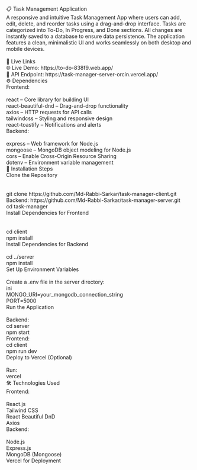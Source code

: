 <p align="left">📋 Task Management Application<br>A responsive and intuitive Task Management App where users can add, edit, delete, and reorder tasks using a drag-and-drop interface. Tasks are categorized into To-Do, In Progress, and Done sections. All changes are instantly saved to a database to ensure data persistence. The application features a clean, minimalistic UI and works seamlessly on both desktop and mobile devices.<br><br>🔗 Live Links<br>🌐 Live Demo: https://to-do-838f9.web.app/<br>📂 API Endpoint: https://task-manager-server-orcin.vercel.app/<br>⚙️ Dependencies<br>Frontend:<br><br>react – Core library for building UI<br>react-beautiful-dnd – Drag-and-drop functionality<br>axios – HTTP requests for API calls<br>tailwindcss – Styling and responsive design<br>react-toastify – Notifications and alerts<br>Backend:<br><br>express – Web framework for Node.js<br>mongoose – MongoDB object modeling for Node.js<br>cors – Enable Cross-Origin Resource Sharing<br>dotenv – Environment variable management<br>🚀 Installation Steps<br>Clone the Repository<br><br><br>git clone https://github.com/Md-Rabbi-Sarkar/task-manager-client.git<br>Backend: https://github.com/Md-Rabbi-Sarkar/task-manager-server.git<br>cd task-manager<br>Install Dependencies for Frontend<br><br><br>cd client<br>npm install<br>Install Dependencies for Backend<br><br>cd ../server<br>npm install<br>Set Up Environment Variables<br><br>Create a .env file in the server directory:<br>ini<br>MONGO_URI=your_mongodb_connection_string<br>PORT=5000<br>Run the Application<br><br>Backend:<br>cd server<br>npm start<br>Frontend:<br>cd client<br>npm run dev<br>Deploy to Vercel (Optional)<br><br>Run:<br>vercel<br>🛠️ Technologies Used<br>Frontend:<br><br>React.js<br>Tailwind CSS<br>React Beautiful DnD<br>Axios<br>Backend:<br><br>Node.js<br>Express.js<br>MongoDB (Mongoose)<br>Vercel for Deployment</p>

###
